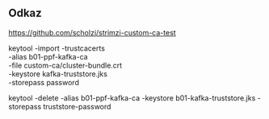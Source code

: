 ## Odkaz
https://github.com/scholzj/strimzi-custom-ca-test


keytool -import -trustcacerts \
-alias b01-ppf-kafka-ca \
-file custom-ca/cluster-bundle.crt \
-keystore kafka-truststore.jks \
-storepass password

keytool -delete -alias b01-ppf-kafka-ca -keystore b01-kafka-truststore.jks -storepass truststore-password